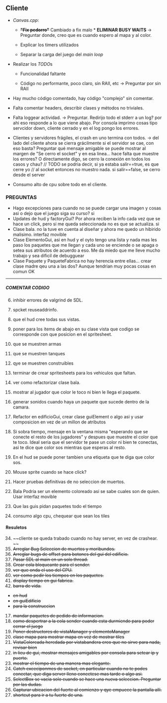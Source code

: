 ## Cliente

* *Canvas.cpp*:

    * ~~**"Fix pedorro"**~~ Cambiado a fix malo * **ELIMINAR BUSY WAITS** -> Preguntar donde, creo que es cuando espero al mapa y al color.

    * Explicar los timers utilizados

    * Separar la carga del juego del *main loop*


* Realizar los *TODO*s

    * Funcionalidad faltante

    * Código no performante, poco claro, sin RAII, etc -> Preguntar por sin RAII


* Hay mucho código comentado, hay código "complejo" sin comentar.

* Falta comentar headers, describir clases y métodos no triviales.

* Falta loggear actividad. -> Preguntar. Redirijo todo el stderr a un log? por ahi eso responde a lo que viene abajo. Por consola imprimo cosas tipo servcidor down, cliente cerrado y en el log pongo los errores.

* Clientes y servidores frágiles, el crash en uno termina con todos. -> del lado del cliente ahora se cierra grácilmente si el servidor se cae, con eso basta? Preguntar qué mensaje amigable se puede mostrar al margen de  "Se cerro el socket" y en esa linea... hace falta que muestre los errores? O directamente digo, se cerro la conexión en todos los casos y chau?
//            TODO se podria decir, si ya estaba salir==true, es que cerre yo
// al socket entonces no muestro nada. si salir==false, se cerro desde el server

* Consumo alto de cpu sobre todo en el cliente.

### PREGUNTAS ###
* Hago excepciones para cuando no se puede cargar una imagen y cosas asi o dejo que el juego siga su curso? si
* Updates de hud y factoryGui? Por ahora reciben la info cada vez que se hace un click, pero si me queda seleccionada no es que se actualiza. si
* Clase bala. no la tuve en cuenta al diseñar y ahora me quedo un hibirido malisimo. interfaz  movible 
* Clase ElementoGui, asi en hud y el oyto tengo una lista y nada mas les paso los paquetes que me llegan y cada uno se enciende o se apaga o setea sus atributos de acuerdo a eso. Me da miedo que me lleve mucho trabajo y sea dificil de debugguear
* Clase Paquete y PaqueteFabrica no hay herencia entre ellas... crear clase madre qeu una a las dos? Aunque tendrian muy pocas cosas en comun OK
-----
##### COMENTAR CODIGO #####



6. inhibir errores de valgrind de SDL.

7. spcket reuseaddrinfo.

8. que el hud cree todas sus vistas.

11. poner para los items de abajo en su clase vista que codigo se corresponde con que posicion en el spritesheet.
 
12. que se muestren armas

13. que se muestren tanques

14. qye se muestren construibles

15. terminar de crear spritesheets para los vehiculos que faltan.

16. ver como refactorizar clase bala. 

18. mostrar al jugador que color le toco ni bien le llega el paquete.

19. generar sonidos cuando haya un paquete que sucede dentro de la camara.

25. Refactor en edificioGui, crear clase guiElement o algo asi y usar composicion en vez de un millon de atributos

27. Si sobra tiempo, mensaje en la ventana misma "esperando que se conecte el resto de los jugadores" y despues que muestre el color que te toco. Ideal seria que el servidor te pase un color ni bien te conectas, asi te dice que color sos mientras que esperas al resto.

28. En el hud se puede poner tambien una etiqueta que te diga que color sos.

32. Mouse sprite cuando se hace click?

33. Hacer pruebas definitivas de no seleccion de muertos.

34. Bala Podría ser un elemento coloreado asi se sabe cuales son de quien.
	Usar interfaz movible

35. Que las guis pidan paquetes todo el tiempo

36. consumo algo cpu, chequear que sean los tiles

#### Resuletos ####

34. ~~cliente se queda trabado cuando no hay server, en vez de crashear. ~~
1. ~~Arreglar Bug Seleccion de muertos y moribundos.~~
2. ~~Arreglar bugs de offset para botones del gui del edificio.~~
3. ~~Pasar SDL al main en un solo thread.~~
4. ~~Crear cola bloqueante para el sender.~~
5. ~~ver que onda el uso del CPU.~~
9. ~~ver como pedir los tiempos en los paquetes.~~
10. ~~display tiempo en gui fabrica.~~
11. ~~barra de vida.~~
* ~~en hud~~
* ~~en guiEdificio~~
* ~~para la construccion~~
17. ~~mandar paquetes de pedido de informacion.~~
20. ~~como despertrar a la cola sender cuando esta durmiendo para poder cerrar el juego~~ 
21. ~~Poner destructores de vistaManager y elementoManager~~
22. ~~clase mapa para mostrar mapa en vez de mostrar tiles~~
23. ~~VistaColoreada heredada por vistabandera creo que no sirve para nada, revisar bien~~
24. ~~in lieu de gui, mostrar mensajes amigables por consola para setear ip y puerto.~~
26. ~~mostrar el tiempo de una manera mas elegante.~~
29. ~~Catch exceciponmes de socket, en particular cuando no te podes conectar, que diga server lleno conectese mas tarde o algo asi.~~
29. ~~SelectBox se vacia solo cuando se hace una nueva seleccion. Preguntar por las dudas.~~
30. ~~Capturar ubicacion del fuerte al comienzo y qye empuece la pantalla alli.~~
31. ~~shortcut para ir a tu fuerte de una.~~
